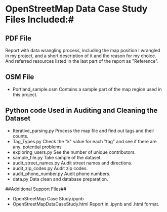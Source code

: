 # OpenStreetMap Data Case Study Files Included:#

## PDF File ##
Report with data wrangling process, including the map position I wrangled in my project, and a short description of it and the reason for my choice. And referred resources listed in the last part of the report as "Reference".

## OSM File ##
+ Portland_sample.osm
Contains a sample part of the map region used in this project.

## Python code Used in Auditing and Cleaning the Dataset ##
+ Iterative_parsing.py 
Process the map file and find out tags and their counts.
+ Tag_Types.py
Check the "k" value for each "tag" and see if there are any. potential problems
+ exploring_users.py 
See the number of unique contributors. 
+ sample_file.py
Take sample of the dataset.
+ audit_street_names.py
Audit street names and directions.
+ audit_zip_codes.py
Audit zip codes.
+ audit_phone_number.py
Audit phone numbers.
+ data.py
Data clean and database preparation.

##Additional Support Files##
+ OpenStreetMap Case Study.ipynb
+ OpenStreetMapDataCaseStudy.html
Report in .ipynb and .html format.
